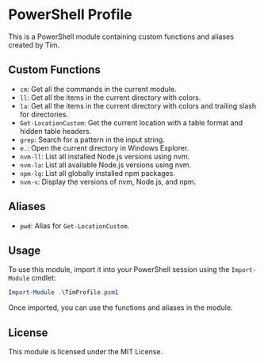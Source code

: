 # PowerShell Profile

This is a PowerShell module containing custom functions and aliases created by Tim.

## Custom Functions

- `cm`: Get all the commands in the current module.
- `ll`: Get all the items in the current directory with colors.
- `la`: Get all the items in the current directory with colors and trailing slash for directories.
- `Get-LocationCustom`: Get the current location with a table format and hidden table headers.
- `grep`: Search for a pattern in the input string.
- `e.`: Open the current directory in Windows Explorer.
- `nvm-ll`: List all installed Node.js versions using nvm.
- `nvm-la`: List all available Node.js versions using nvm.
- `npm-lg`: List all globally installed npm packages.
- `nvm-v`: Display the versions of nvm, Node.js, and npm.

## Aliases

- `pwd`: Alias for `Get-LocationCustom`.

## Usage

To use this module, import it into your PowerShell session using the `Import-Module` cmdlet:

```powershell
Import-Module .\TimProfile.psm1
```

Once imported, you can use the functions and aliases in the module.

## License

This module is licensed under the MIT License.
